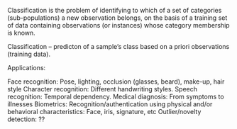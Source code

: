 Classification is the problem of identifying to which of a set of categories (sub-populations) a new observation belongs, on the basis of a training set of data containing observations (or instances) whose category membership is known.

Classification – predicton of a sample’s class based on a priori observations (training data).

Applications:

Face recognition: Pose, lighting, occlusion (glasses, beard), make-up, hair style
Character recognition: Different handwriting styles.
Speech recognition: Temporal dependency.
Medical diagnosis: From symptoms to illnesses
Biometrics: Recognition/authentication using physical and/or behavioral characteristics: Face, iris, signature, etc
Outlier/novelty detection: ??
